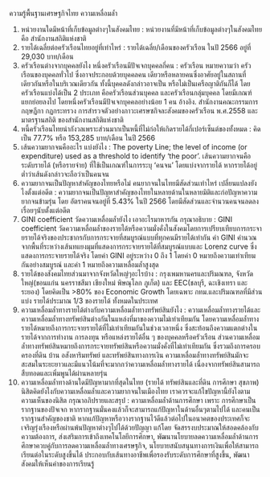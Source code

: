 ความรู้พื้นฐานเศรษฐกิจไทย ความเหลื่อมล้ำ

1. หน่วยงานใดมีหน้าที่เก็บข้อมูลต่างๆในสังคมไทย
: หน่วยงานที่มีหน้าที่เก็บข้อมูลต่างๆในสังคมไทยคือ สำนักงานสถิติแห่งชาติ
2. รายได้เฉลี่ยต่อครัวเรือนไทยอยู่ที่เท่าไหร่
: รายได้เฉลี่ย/เดือนของครัวเรือน ในปั 2566 อยู่ที่ 29,030 บาท/เดือน
3. ครัวเรือนต่างจากบุคคลยังไง หนึ่งครัวเรือนมีปัจเจกบุคคลกี่คน
: ครัวเรือน หมายความว่า ครัวเรือนของบุคคลทั่วไป ซึ่งอาจประกอบด้วยบุคคลคน เดียวหรือหลายคนซึ่งอาศัยอยู่ในสถานที่เดียวกันหรือในบริเวณเดียวกัน ทั้งนี้บุคคลดังกล่าวอาจเป็น หรือไม่เป็นเครือญาติกันก็ได้
โดย ครัวเรือนแบ่งได้เป็น 2 ประเภท คือครัวเรือนส่วนบุคคล และครัวเรือนกลุ่มบุคคล โดยมีเกณฑ์แยกย่อยลงไป โดยหนึ่งครัวเรือนมีปัจเจกบุคคลอย่างน้อย 1 คน
อ้างอิง. สํานักงานคณะกรรมการกฤษฎีกา กฎกระทรวง การสํารวจตัวอย่างภาวะเศรษซกิจละสังคมของครัวเรือน พ.ศ.2558 และ มาตรฐานสถิติ ของสำนักงานสถิติแห่งชาติ
4.  หนี้ครัวเรือนไทยน่ากังวลเพราะส่วนมากเป็นหนี้ที่ไม่ก่อให้เกิดรายได้กี่เปอร์เซ็นต์ของทั้งหมด
: คิดเป็น 77.7% หรือ 153,285 บาท/เดือน ในปี 2566
5. เส้นความยากจนคืออะไร แบ่งยังไง
: The poverty Line; the level of income (or expenditure) used as a threshold to identify ‘the poor’.
เส้นความยากจนคือ ระดับรายได้ (หรือรายจ่าย) ที่ใช้เป็นเกณฑ์ในการระบุ ‘คนจน’ โดยแบ่งจากรายได้
หากรายได้อยู่ต่ำว่าเส้นดังกล่าวจะถือว่าเป็นคนจน
6. ความยากจนเป็นปัญหาสำคัญของไทยหรือไม่ คนยากจนในไทยมีสัดส่วนเท่าไหร่ เปลี่ยนแปลงยังไงตั้งแต่อดีต
: ความยากจนเป็นปัญหาสำคัญของไทยในหลายด้านในหลายมิติและก่อปัญหาความยากจนข้ามรุ่น โดย อัตราคนจนอยู่ที่ 5.43% ในปี 2566 โดยมีสัดส่วนและจำนวนคนจนลดลงเรื่อยๆนับตั้งแต่อดีต
7. GINI coefficient วัดความเหลื่อมล้ำยังไง เอาอะไรมาหารกัน กรุณาอธิบาย
: GINI coefficient วัดความเหลื่อมล้ำของรายได้หรือความมั่งคั่งในสังคมโดยการเปรียบเทียบการกระจายรายได้จริงของประชากรกับการกระจายที่สมบูรณ์แบบที่ทุกคนมีรายได้เท่ากัน ค่า GINI คำนวณจากพื้นที่ระหว่างเส้นทแยงมุมที่แสดงการกระจายรายได้ที่สมบูรณ์แบบและ Lorenz curve ซึ่งแสดงการกระจายรายได้จริง โดยค่า GINI อยู่ระหว่าง 0 ถึง 1 โดยค่า 0 หมายถึงความเท่าเทียมกันอย่างสมบูรณ์ และค่า 1 หมายถึงความเหลื่อมล้ำสูงสุด
8. รายได้ของสังคมไทยส่วนมาจากจังหวัดใหญ่ๆอะไรบ้าง
: กรุงเพมหานครและปริมณฑล, จังหวัดใหญ่(ขอนแก่น นครราชสีมา เชียงใหม่ พิษณุโลก ภูเก็ต) และ EEC(ชลบุรี, ฉะเชิงเทรา และ ระยอง) โดยคิดเป็น >80% ของ Economic Growth โดยเฉพาะ กทม.และปริมณฑลที่มีส่วนแบ่ง รายได้ประมาณ 1/3 ของรายได้ ทั้งหมดในประเทศ
9. ความเหลื่อมล้ำทางรายได้ต่างกับความเหลื่อมล้ำทางทรัพย์สินยังไง
: ความเหลื่อมล้ำทางรายได้และความเหลื่อมล้ำทางทรัพย์สินต่างกันในแหล่งที่มาของความไม่เท่าเทียมกัน 
โดยความเหลื่อมล้ำทางรายได้หมายถึงการกระจายรายได้ที่ไม่เท่าเทียมกันในช่วงเวลาหนึ่ง ซึ่งสะท้อนถึงความแตกต่างในรายได้จากการทำงาน การลงทุน หรือแหล่งรายได้อื่น ๆ ของบุคคลหรือครัวเรือน 
ส่วนความเหลื่อมล้ำทางทรัพย์สินหมายถึงการกระจายทรัพย์สินหรือความมั่งคั่งที่ไม่เท่าเทียมกัน ซึ่งรวมถึงการครอบครองที่ดิน บ้าน อสังหาริมทรัพย์ และทรัพย์สินทางการเงิน 
ความเหลื่อมล้ำทางทรัพย์สินมักจะสะสมในระยะยาวและมีแนวโน้มที่จะมากกว่าความเหลื่อมล้ำทางรายได้ เนื่องจากทรัพย์สินสามารถสืบทอดและเพิ่มพูนได้ผ่านหลายรุ่น
10. ความเหลื่อมล้ำทางด้านใดมีปัญหามากที่สุดในไทย (รายได้ ทรัพย์สินและที่ดิน การศึกษา สุขภาพ)  นิสิตคิดยังไงกับความเหลื่อมล้ำและความยากจนในเมืองไทย เราควรจะแก้ไขปัญหานี้ยังไงตามความเห็นของนิสิต กรุณาอภิปรายและสรุป
: ความเหลื่อมล้ำด้านการศึกษา เพราะ การศึกษาเป็นรากฐานของปัจเจก หากรากฐานมั่นคงแล้วก็จะสามารถแก้ปัญหาในด้านอื่นๆตามไปได้ และคนเป็นรากฐานสำคัญของชาติ หากแก้ปัญหาหรือวางรากฐานไว้ดีแล้วต่อไปในอนาคตของประเทศก็จะเจริญรุ่งเรืองหรือผ่านพ้นปัญหาต่างๆไปได้ด้วยปัญญา
แก้โดย จัดสรรงบประมาณให้สอดคล้องกับความต้องการ, ส่งเสริมการเข้าถึงเทคโนโลยีการศึกษา, พัฒนานโยบายลดความเหลื่อมล้ำด้านการศึกษาควบคู่กับการลดความเหลื่อมล้ำทางเศรษฐกิจ, นโยบายสนับสนุนทางการเงินเพื่อให้สามารถเรียนต่อในระดับสูงขึ้นได้ ประกอบกับเส้นทางอาชีพเพื่อรองรับระดับการศึกษาที่สูงขึ้น, พัฒนาสังคมให้เห็นค่าของการเรียนรู้